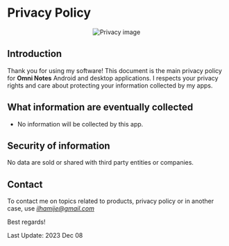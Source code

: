 # Privacy Policy

<p align="center" style="witdh:100%">
  <img src="https://www.mediainfosys.com/wp-content/uploads/2021/12/Privacy-Policy.png" alt='Privacy image' />
</p>

## Introduction

Thank you for using my software!
This document is the main privacy policy for **Omni Notes** Android and desktop applications. I respects your privacy rights and care about protecting your information collected by my apps.

## What information are eventually collected

- No information will be collected by this app.

## Security of information

No data are sold or shared with third party entities or companies.

## Contact

To contact me on topics related to products, privacy policy or in another case, use *ilhamije@gmail.com*

Best regards!

Last Update: 2023 Dec 08
